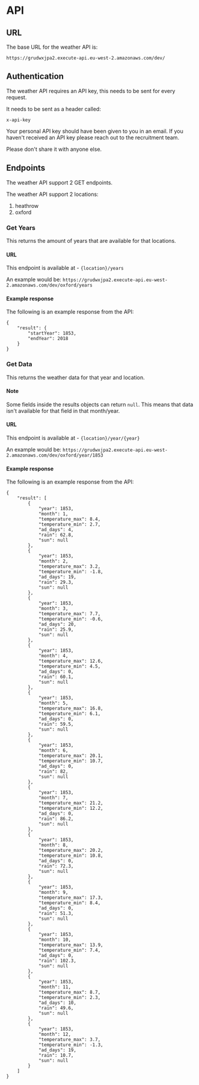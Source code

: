 # API 

## URL
The base URL for the weather API is:

`https://grudwxjpa2.execute-api.eu-west-2.amazonaws.com/dev/`

## Authentication
The weather API requires an API key, this needs to be sent for every request.

It needs to be sent as a header called: 

`x-api-key`

Your personal API key should have been given to you in an email. 
If you haven't received an API key please reach out to the recruitment team.

Please don't share it with anyone else.

## Endpoints

The weather API support 2 GET endpoints.

The weather API support 2 locations:

1. heathrow
2. oxford

### Get Years
This returns the amount of years that are available for that locations.

#### URL
This endpoint is available at - `{location}/years`

An example would be: `https://grudwxjpa2.execute-api.eu-west-2.amazonaws.com/dev/oxford/years`

#### Example response
The following is an example response from the API:

```
{
    "result": {
        "startYear": 1853,
        "endYear": 2018
    }
}
```

### Get Data
This returns the weather data for that year and location.

#### Note
Some fields inside the results objects can return `null`. This means that data isn't available for that field in that month/year.

#### URL
This endpoint is available at - `{location}/year/{year}`

An example would be: `https://grudwxjpa2.execute-api.eu-west-2.amazonaws.com/dev/oxford/year/1853`

#### Example response
The following is an example response from the API:

```
{
    "result": [
        {
            "year": 1853,
            "month": 1,
            "temperature_max": 8.4,
            "temperature_min": 2.7,
            "ad_days": 4,
            "rain": 62.8,
            "sun": null
        },
        {
            "year": 1853,
            "month": 2,
            "temperature_max": 3.2,
            "temperature_min": -1.8,
            "ad_days": 19,
            "rain": 29.3,
            "sun": null
        },
        {
            "year": 1853,
            "month": 3,
            "temperature_max": 7.7,
            "temperature_min": -0.6,
            "ad_days": 20,
            "rain": 25.9,
            "sun": null
        },
        {
            "year": 1853,
            "month": 4,
            "temperature_max": 12.6,
            "temperature_min": 4.5,
            "ad_days": 0,
            "rain": 60.1,
            "sun": null
        },
        {
            "year": 1853,
            "month": 5,
            "temperature_max": 16.8,
            "temperature_min": 6.1,
            "ad_days": 0,
            "rain": 59.5,
            "sun": null
        },
        {
            "year": 1853,
            "month": 6,
            "temperature_max": 20.1,
            "temperature_min": 10.7,
            "ad_days": 0,
            "rain": 82,
            "sun": null
        },
        {
            "year": 1853,
            "month": 7,
            "temperature_max": 21.2,
            "temperature_min": 12.2,
            "ad_days": 0,
            "rain": 86.2,
            "sun": null
        },
        {
            "year": 1853,
            "month": 8,
            "temperature_max": 20.2,
            "temperature_min": 10.8,
            "ad_days": 0,
            "rain": 72.3,
            "sun": null
        },
        {
            "year": 1853,
            "month": 9,
            "temperature_max": 17.3,
            "temperature_min": 8.4,
            "ad_days": 0,
            "rain": 51.3,
            "sun": null
        },
        {
            "year": 1853,
            "month": 10,
            "temperature_max": 13.9,
            "temperature_min": 7.4,
            "ad_days": 0,
            "rain": 102.3,
            "sun": null
        },
        {
            "year": 1853,
            "month": 11,
            "temperature_max": 8.7,
            "temperature_min": 2.3,
            "ad_days": 10,
            "rain": 49.6,
            "sun": null
        },
        {
            "year": 1853,
            "month": 12,
            "temperature_max": 3.7,
            "temperature_min": -1.3,
            "ad_days": 19,
            "rain": 10.7,
            "sun": null
        }
    ]
}
```